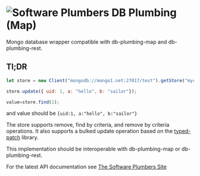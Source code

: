 # ![Software Plumbers](http://docs.softwareplumbers.com/common/img/SquareIdent-160.png) DB Plumbing (Map)

Mongo database wrapper compatible with db-plumbing-map and db-plumbing-rest.

## Tl;DR

```javascript
let store = new Client("mongodb://mongo1.net:27017/test").getStore("mycollection");

store.update({ uid: 1, a: "hello", b: "sailor"});

value=store.find(1);
```

and value should be `{uid:1, a:"hello", b:"sailor"}`

The store supports remove, find by criteria, and remove by criteria operations. It also supports a bulked update operation based on the [typed-patch](https://npmjs.org/packages/typed-patch) library.

This implementation should be interoperable with db-plumbing-map or db-plumbing-rest.

For the latest API documentation see [The Software Plumbers Site](http://docs.softwareplumbers.com/db-plumbing-mongo/master)



